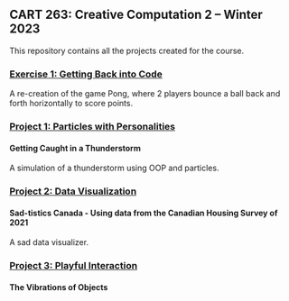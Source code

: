 ## CART 263: Creative Computation 2 – Winter 2023
This repository contains all the projects created for the course.

### <ins> Exercise 1: Getting Back into Code </ins>

A re-creation of the game Pong, where 2 players bounce a ball back and forth horizontally to score points.

### <ins> Project 1: Particles with Personalities </ins>
#### Getting Caught in a Thunderstorm

A simulation of a thunderstorm using OOP and particles.

### <ins> Project 2: Data Visualization </ins>
#### Sad-tistics Canada - Using data from the Canadian Housing Survey of 2021

A sad data visualizer.

### <ins> Project 3: Playful Interaction </ins>
#### The Vibrations of Objects
